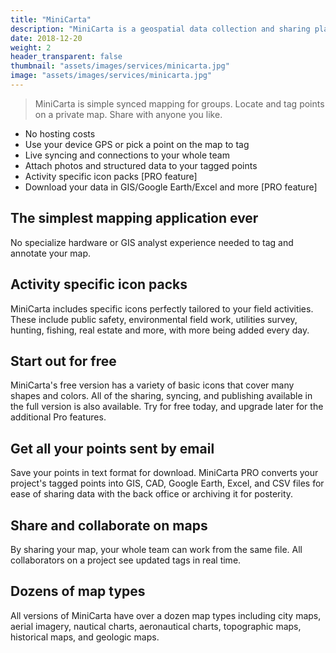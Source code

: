 ```yaml
---
title: "MiniCarta"
description: "MiniCarta is a geospatial data collection and sharing platform that created to serve the need for a simple, fast, and accurate data collection and tagging system common to fieldwork. MiniCarta is incredibly versatile, and can be used for tagging and sharing well locations, survey markers, sampling locations, utilities, and much more."
date: 2018-12-20
weight: 2
header_transparent: false
thumbnail: "assets/images/services/minicarta.jpg"
image: "assets/images/services/minicarta.jpg"
---
```


> MiniCarta is simple synced mapping for groups. Locate and tag points on a private map. Share with anyone you like.

- No hosting costs
- Use your device GPS or pick a point on the map to tag
- Live syncing and connections to your whole team
- Attach photos and structured data to your tagged points
- Activity specific icon packs [PRO feature]
- Download your data in GIS/Google Earth/Excel and more [PRO feature]

## The simplest mapping application ever

No specialize hardware or GIS analyst experience needed to tag and annotate your map.

## Activity specific icon packs

MiniCarta includes specific icons perfectly tailored to your field activities. These include public safety, environmental field work, utilities survey, hunting, fishing, real estate and more, with more being added every day.

## Start out for free

MiniCarta's free version has a variety of basic icons that cover many shapes and colors. All of the sharing, syncing, and publishing available in the full version is also available. Try for free today, and upgrade later for the additional Pro features.

## Get all your points sent by email

Save your points in text format for download. MiniCarta PRO converts your project's tagged points into GIS, CAD, Google Earth, Excel, and CSV files for ease of sharing data with the back office or archiving it for posterity.

## Share and collaborate on maps

By sharing your map, your whole team can work from the same file. All collaborators on a project see updated tags in real time. 

## Dozens of map types

All versions of MiniCarta have over a dozen map types including city maps, aerial imagery, nautical charts, aeronautical charts, topographic maps, historical maps, and geologic maps.


